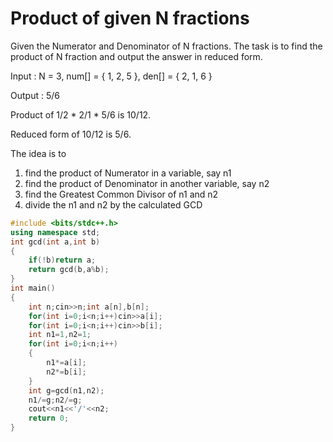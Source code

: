 # Product of given N fractions 

Given the Numerator and Denominator of N fractions. The task is to find the product of N fraction and output the answer in reduced form.
        
Input : N = 3, num[] = { 1, 2, 5 }, den[] = { 2, 1, 6 }

Output : 5/6
        
Product of 1/2 * 2/1 * 5/6 is 10/12.
        
Reduced form of 10/12 is 5/6.
        
The idea is to 

1) find the product of Numerator in a variable, say n1
2) find the product of Denominator in another variable, say n2
3) find the Greatest Common Divisor of n1 and n2 
4) divide the n1 and n2 by the calculated GCD
```cpp
#include <bits/stdc++.h>
using namespace std;
int gcd(int a,int b)
{
    if(!b)return a;
    return gcd(b,a%b);
}
int main()
{
    int n;cin>>n;int a[n],b[n];
    for(int i=0;i<n;i++)cin>>a[i];
    for(int i=0;i<n;i++)cin>>b[i];
    int n1=1,n2=1;
    for(int i=0;i<n;i++)
    {
        n1*=a[i];
        n2*=b[i];
    }
    int g=gcd(n1,n2);
    n1/=g;n2/=g;
    cout<<n1<<'/'<<n2;
    return 0;
}
```
